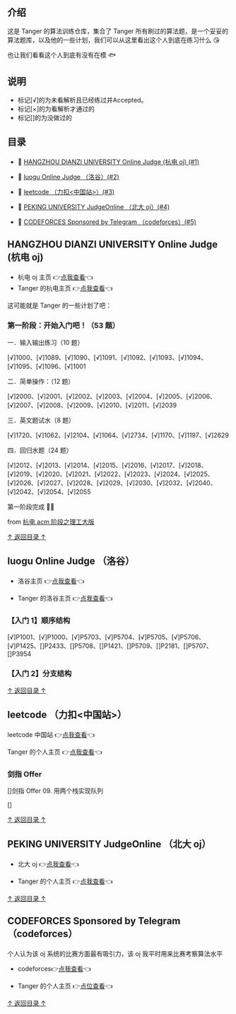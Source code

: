## 介绍

这是 Tanger 的算法训练仓库，集合了 Tanger 所有刷过的算法题，是一个妥妥的算法题库，以及他的一些计划，我们可以从这里看出这个人到底在练习什么 😘

也让我们看看这个人到底有没有在模 🐟

## 说明

- 标记[√]的为未看解析且已经练过并<view color="#DC143C">Accepted</view>。
- 标记[×]的为看解析才通过的
- 标记[]的为没做过的

## <p id="0">目录</p>

- 🥝 [HANGZHOU DIANZI UNIVERSITY Online Judge (杭电 oj) (#1)](#1)

* 🥥 [luogu Online Judge （洛谷）(#2)](#2)

* 🍈 [leetcode （力扣<中国站>）(#3)](#3)

* 🍉 [PEKING UNIVERSITY JudgeOnline （北大 oj）(#4)](#4)

* 🥑 [CODEFORCES Sponsored by Telegram （codeforces）(#5)](#5)

## <p id="1">HANGZHOU DIANZI UNIVERSITY Online Judge (杭电 oj)</p>

- 杭电 oj 主页 👉[点我查看](http://acm.hdu.edu.cn/)👈
- Tanger 的杭电主页 👉[点我查看](http://acm.hdu.edu.cn/userstatus.php?user=1900730132)👈

这可能就是 Tanger 的一些计划了吧：

### 第一阶段：开始入门吧！（53 题）

一．输入输出练习（10 题）

[√]1000、[√]1089、[√]1090、[√]1091、[√]1092、[√]1093、[√]1094、[√]1095、[√]1096、[√]1001

二．简单操作：（12 题）

[√]2000、[√]2001、[√]2002、[√]2003、[√]2004、[√]2005、[√]2006、[√]2007、[√]2008、[√]2009、[√]2010、[√]2011、[√]2039

三．英文题试水（8 题）

[√]1720、[√]1062、[√]2104、[√]1064、[√]2734、[√]1170、[√]1197、[√]2629

四．回归水题（24 题）

[√]2012、[√]2013、[√]2014、[√]2015、[√]2016、[√]2017、[√]2018、[√]2019、[√]2020、[√]2021、[√]2022、[√]2023、[√]2024、[√]2025、[√]2026、[√]2027、[√]2028、[√]2029、[√]2030、[√]2032、[√]2040、[√]2042、[√]2054、[√]2055

第一阶段完成 🎈🎈

from [杭电 acm 阶段之理工大版](https://blog.csdn.net/liuqiyao_01/article/details/8477645)

[↑ 返回目录 ↑](#0)

## <p id="2">luogu Online Judge （洛谷）</p>

- 洛谷主页 👉[点我查看](https://www.luogu.com.cn)👈

- Tanger 的洛谷主页 👉[点我查看](https://www.luogu.com.cn/user/410998)👈

### 【入门 1】顺序结构

[√]P1001、[√]P1000、[√]P5703、[√]P5704、[√]P5705、[√]P5706、[√]P1425、[]P2433、[]P5708、[]P1421、[]P5709、[]P2181、[]P5707、[]P3954

### 【入门 2】分支结构

[↑ 返回目录 ↑](#0)

## <p id= "3">leetcode （力扣<中国站>）</p>

leetcode 中国站 👉[点我查看](https://leetcode-cn.com/)👈

Tanger 的个人主页 👉[点我查看](https://leetcode-cn.com/u/lan-de-qi-ming-liao/)👈

### 剑指 Offer

[]剑指 Offer 09. 用两个栈实现队列

[]

[↑ 返回目录 ↑](#0)

## <p id ="4"> PEKING UNIVERSITY JudgeOnline （北大 oj）</p>

- 北大 oj 👉[点我查看](http://poj.org/)👈

- Tanger 的个人主页 👉[点我查看](http://poj.org/userstatus?user_id=1900730132)👈

[↑ 返回目录 ↑](#0)

## <p id= "5"> CODEFORCES Sponsored by Telegram （codeforces）</p>

个人认为该 oj 系统的比赛方面最有吸引力，该 oj 我平时用来比赛考察算法水平

- codeforces👉[点我查看](https://codeforces.com/)👈

- Tanger 的个人主页 👉[点位查看](https://codeforces.com/profile/1900730132)👈

[↑ 返回目录 ↑](#0)
